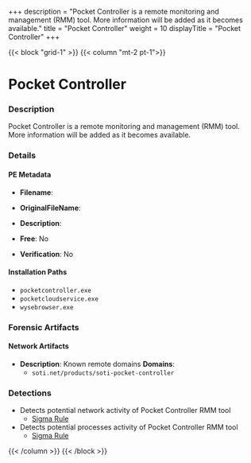 +++
description = "Pocket Controller is a remote monitoring and management (RMM) tool. More information will be added as it becomes available."
title = "Pocket Controller"
weight = 10
displayTitle = "Pocket Controller"
+++


{{< block "grid-1" >}}
{{< column "mt-2 pt-1">}}

# Pocket Controller


### Description

Pocket Controller is a remote monitoring and management (RMM) tool. More information will be added as it becomes available.




### Details


#### PE Metadata
- **Filename**: 
- **OriginalFileName**: 
- **Description**: 


- **Free**: No

- **Verification**: No




#### Installation Paths
- `pocketcontroller.exe`
- `pocketcloudservice.exe`
- `wysebrowser.exe`

### Forensic Artifacts




#### Network Artifacts
- **Description**: Known remote domains  **Domains**:
    - `soti.net/products/soti-pocket-controller`


### Detections
- Detects potential network activity of Pocket Controller RMM tool
  - [Sigma Rule](https://github.com/magicsword-io/LOLRMM/blob/main/detections/sigma/pocket_controller_network_sigma.yml)
- Detects potential processes activity of Pocket Controller RMM tool
  - [Sigma Rule](https://github.com/magicsword-io/LOLRMM/blob/main/detections/sigma/pocket_controller_processes_sigma.yml)




{{< /column >}}
{{< /block >}}
